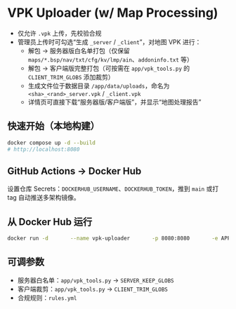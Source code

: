 # VPK Uploader (w/ Map Processing)
- 仅允许 `.vpk` 上传，先校验合规
- 管理员上传时可勾选“生成 `_server` / `_client`”，对地图 VPK 进行：
  - 解包 → 服务器版白名单打包（仅保留 `maps/*.bsp/nav/txt/cfg/kv/lmp/ain`、`addoninfo.txt` 等）
  - 解包 → 客户端版完整打包（可按需在 `app/vpk_tools.py` 的 `CLIENT_TRIM_GLOBS` 添加裁剪）
  - 生成文件位于数据目录 `/app/data/uploads`，命名为 `<sha>_<rand>_server.vpk` / `_client.vpk`
  - 详情页可直接下载“服务器版/客户端版”，并显示“地图处理报告”

## 快速开始（本地构建）
```bash
docker compose up -d --build
# http://localhost:8080
```

## GitHub Actions → Docker Hub
设置仓库 Secrets：`DOCKERHUB_USERNAME`、`DOCKERHUB_TOKEN`，推到 `main` 或打 tag 自动推送多架构镜像。

## 从 Docker Hub 运行
```bash
docker run -d       --name vpk-uploader       -p 8080:8080       -e APP_SECRET="change-me"       -e ADMIN_USER="admin"       -e ADMIN_PASS="admin123"       -v /opt/vpk-uploader/data:/app/data       yourdockerhubname/vpk-uploader:latest
```

## 可调参数
- 服务器白名单：`app/vpk_tools.py` → `SERVER_KEEP_GLOBS`
- 客户端裁剪：`app/vpk_tools.py` → `CLIENT_TRIM_GLOBS`
- 合规规则：`rules.yml`
